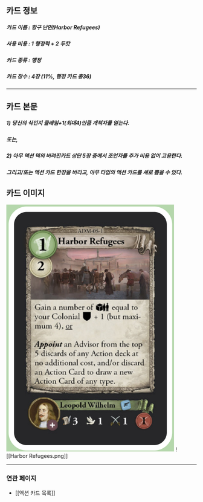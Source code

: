 ## 카드 정보
##### 카드 이름 : 항구 난민(Harbor Refugees)
##### 사용 비용 : 1 행정력 + 2 두캇
##### 카드 종류 : 행정
##### 카드 장수 : 4장 (11%, 행정 카드 총36)
---
## 카드 본문
##### 1) 당신의 식민지 클레임+1(최대4)만큼 개척자를 얻는다.
##### 또는,
##### 2) 아무 액션 덱의 버려진카드 상단 5장 중에서 조언자를 추가 비용 없이 *고용*한다.
##### 그리고/또는 액션 카드 한장을 버리고, 아무 타입의 액션 카드를 새로 뽑을 수 있다.

## 카드 이미지
<img src="\Assets\Harbor Refugees.png"/>
![[Harbor Refugees.png]]

--- 

### 연관 페이지
- [[액션 카드 목록]]
